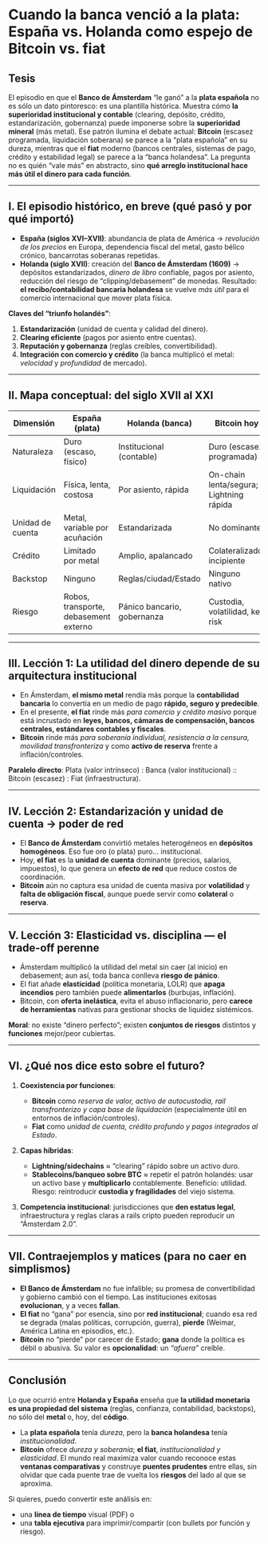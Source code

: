 # Cuando la banca venció a la plata: España vs. Holanda como espejo de Bitcoin vs. fiat

## Tesis

El episodio en que el **Banco de Ámsterdam** “le ganó” a la **plata española** no es sólo un dato pintoresco: es una plantilla histórica. Muestra cómo **la superioridad institucional y contable** (clearing, depósito, crédito, estandarización, gobernanza) puede imponerse sobre la **superioridad mineral** (más metal). Ese patrón ilumina el debate actual: **Bitcoin** (escasez programada, liquidación soberana) se parece a la “plata española” en su dureza, mientras que el **fiat** moderno (bancos centrales, sistemas de pago, crédito y estabilidad legal) se parece a la “banca holandesa”. La pregunta no es quién “vale más” en abstracto, sino **qué arreglo institucional hace más útil el dinero para cada función**.

---

## I. El episodio histórico, en breve (qué pasó y por qué importó)

* **España (siglos XVI–XVII)**: abundancia de plata de América → *revolución de los precios* en Europa, dependencia fiscal del metal, gasto bélico crónico, bancarrotas soberanas repetidas.
* **Holanda (siglo XVII)**: creación del **Banco de Ámsterdam (1609)** → depósitos estandarizados, *dinero de libro* confiable, pagos por asiento, reducción del riesgo de “clipping/debasement” de monedas. Resultado: **el recibo/contabilidad bancaria holandesa** se vuelve *más útil* para el comercio internacional que mover plata física.

**Claves del “triunfo holandés”**:

1. **Estandarización** (unidad de cuenta y calidad del dinero).
2. **Clearing eficiente** (pagos por asiento entre cuentas).
3. **Reputación y gobernanza** (reglas creíbles, convertibilidad).
4. **Integración con comercio y crédito** (la banca multiplicó el metal: *velocidad* y *profundidad* de mercado).

---

## II. Mapa conceptual: del siglo XVII al XXI

| Dimensión        | España (plata)                        | Holanda (banca)             | Bitcoin hoy                             | Fiat hoy                                 |
| ---------------- | ------------------------------------- | --------------------------- | --------------------------------------- | ---------------------------------------- |
| Naturaleza       | Duro (escaso, físico)                 | Institucional (contable)    | Duro (escasez programada)               | Institucional (política monetaria)       |
| Liquidación      | Física, lenta, costosa                | Por asiento, rápida         | On-chain lenta/segura; Lightning rápida | RTGS/ACH/clearing masivo                 |
| Unidad de cuenta | Metal, variable por acuñación         | Estandarizada               | No dominante                            | Dominante (precios, salarios, impuestos) |
| Crédito          | Limitado por metal                    | Amplio, apalancado          | Colateralizado, incipiente              | Profundo, sistémico                      |
| Backstop         | Ninguno                               | Reglas/ciudad/Estado        | Ninguno nativo                          | Bancos centrales (LOLR)                  |
| Riesgo           | Robos, transporte, debasement externo | Pánico bancario, gobernanza | Custodia, volatilidad, key risk         | Inflación, moral hazard, burbujas        |

---

## III. Lección 1: La utilidad del dinero depende de su **arquitectura institucional**

* En Ámsterdam, **el mismo metal** rendía más porque la **contabilidad bancaria** lo convertía en un medio de pago **rápido, seguro y predecible**.
* En el presente, **el fiat** rinde más *para comercio y crédito masivo* porque está incrustado en **leyes, bancos, cámaras de compensación, bancos centrales, estándares contables y fiscales**.
* **Bitcoin** rinde más *para soberanía individual, resistencia a la censura, movilidad transfronteriza* y como **activo de reserva** frente a inflación/controles.

**Paralelo directo**: Plata (valor intrínseco) : Banca (valor institucional) :: Bitcoin (escasez) : Fiat (infraestructura).

---

## IV. Lección 2: Estandarización y unidad de cuenta → poder de red

* El **Banco de Ámsterdam** convirtió metales heterogéneos en **depósitos homogéneos**. Eso fue oro (o plata) puro… institucional.
* Hoy, **el fiat** es la **unidad de cuenta** dominante (precios, salarios, impuestos), lo que genera un **efecto de red** que reduce costos de coordinación.
* **Bitcoin** aún no captura esa unidad de cuenta masiva por **volatilidad** y **falta de obligación fiscal**, aunque puede servir como **colateral** o **reserva**.

---

## V. Lección 3: Elasticidad vs. disciplina — el trade-off perenne

* Ámsterdam multiplicó la utilidad del metal sin caer (al inicio) en debasement; aun así, toda banca conlleva **riesgo de pánico**.
* El fiat añade **elasticidad** (política monetaria, LOLR) que **apaga incendios** pero también puede **alimentarlos** (burbujas, inflación).
* Bitcoin, con **oferta inelástica**, evita el abuso inflacionario, pero **carece de herramientas** nativas para gestionar shocks de liquidez sistémicos.

**Moral**: no existe “dinero perfecto”; existen **conjuntos de riesgos** distintos y **funciones** mejor/peor cubiertas.

---

## VI. ¿Qué nos dice esto sobre el futuro?

1. **Coexistencia por funciones**:

   * **Bitcoin** como *reserva de valor, activo de autocustodia, rail transfronterizo y capa base de liquidación* (especialmente útil en entornos de inflación/controles).
   * **Fiat** como *unidad de cuenta, crédito profundo y pagos integrados al Estado*.
2. **Capas híbridas**:

   * **Lightning/sidechains** ≈ “clearing” rápido sobre un activo duro.
   * **Stablecoins/banqueo sobre BTC** ≈ repetir el patrón holandés: usar un activo base y **multiplicarlo** contablemente. Beneficio: utilidad. Riesgo: reintroducir **custodia y fragilidades** del viejo sistema.
3. **Competencia institucional**: jurisdicciones que **den estatus legal**, infraestructura y reglas claras a rails cripto pueden reproducir un “Ámsterdam 2.0”.

---

## VII. Contraejemplos y matices (para no caer en simplismos)

* **El Banco de Ámsterdam** no fue infalible; su promesa de convertibilidad y gobierno cambió con el tiempo. Las instituciones exitosas **evolucionan**, y a veces **fallan**.
* **El fiat** no “gana” por esencia, sino por **red institucional**; cuando esa red se degrada (malas políticas, corrupción, guerra), **pierde** (Weimar, América Latina en episodios, etc.).
* **Bitcoin** no “pierde” por carecer de Estado; **gana** donde la política es débil o abusiva. Su valor es **opcionalidad**: un *“afuera”* creíble.

---

## Conclusión

Lo que ocurrió entre **Holanda y España** enseña que **la utilidad monetaria es una propiedad del sistema** (reglas, confianza, contabilidad, backstops), no sólo del **metal** o, hoy, del **código**.

* La **plata española** tenía *dureza*, pero la **banca holandesa** tenía *institucionalidad*.
* **Bitcoin** ofrece *dureza y soberanía*; **el fiat**, *institucionalidad y elasticidad*.
  El mundo real maximiza valor cuando reconoce estas **ventanas comparativas** y construye **puentes prudentes** entre ellas, sin olvidar que cada puente trae de vuelta los **riesgos** del lado al que se aproxima.

Si quieres, puedo convertir este análisis en:

* una **línea de tiempo** visual (PDF) o
* una **tabla ejecutiva** para imprimir/compartir (con bullets por función y riesgo).

